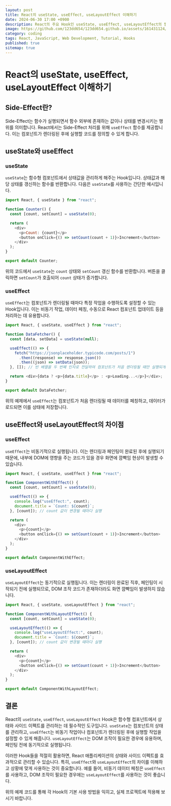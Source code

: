 ```yaml
---
layout: post
title: React의 useState, useEffect, useLayoutEffect 이해하기
date: 2024-06-30 17:00 +0900
description: React의 주요 Hook인 useState, useEffect, useLayoutEffect의 필요성과 예시 코드
image: https://github.com/123dd654/123dd654.github.io/assets/161431124/e2060e9f-b1d8-454c-b9f8-0830b4c31549
category: coding
tags: React, JavaScript, Web Development, Tutorial, Hooks
published: true
sitemap: true
---
```


# React의 useState, useEffect, useLayoutEffect 이해하기

## Side-Effect란?

Side-Effect는 함수가 실행되면서 함수 외부에 존재하는 값이나 상태를 변경시키는 행위를 의미합니다. React에서는 Side-Effect 처리를 위해 `useEffect` 함수를 제공합니다. 이는 컴포넌트가 렌더링된 후에 실행할 코드를 정의할 수 있게 합니다.

## useState와 useEffect

### useState

`useState`는 함수형 컴포넌트에서 상태값을 관리하게 해주는 Hook입니다. 상태값과 해당 상태를 갱신하는 함수를 반환합니다. 다음은 `useState`를 사용하는 간단한 예시입니다.

```javascript
import React, { useState } from "react";

function Counter() {
  const [count, setCount] = useState(0);

  return (
    <div>
      <p>Count: {count}</p>
      <button onClick={() => setCount(count + 1)}>Increment</button>
    </div>
  );
}

export default Counter;
```

위의 코드에서 `useState`는 `count` 상태와 `setCount` 갱신 함수를 반환합니다. 버튼을 클릭하면 `setCount`가 호출되어 `count` 상태가 증가합니다.

### useEffect

`useEffect`는 컴포넌트가 렌더링될 때마다 특정 작업을 수행하도록 설정할 수 있는 Hook입니다. 이는 비동기 작업, 데이터 페칭, 수동으로 React 컴포넌트 업데이트 등을 처리하는 데 유용합니다.

```javascript
import React, { useState, useEffect } from "react";

function DataFetcher() {
  const [data, setData] = useState(null);

  useEffect(() => {
    fetch("https://jsonplaceholder.typicode.com/posts/1")
      .then((response) => response.json())
      .then((json) => setData(json));
  }, []); // 빈 배열을 두 번째 인자로 전달하여 컴포넌트가 처음 렌더링될 때만 실행되게 함

  return <div>{data ? <p>{data.title}</p> : <p>Loading...</p>}</div>;
}

export default DataFetcher;
```

위의 예제에서 `useEffect`는 컴포넌트가 처음 렌더링될 때 데이터를 페칭하고, 데이터가 로드되면 이를 상태에 저장합니다.

## useEffect와 useLayoutEffect의 차이점

### useEffect

`useEffect`는 비동기적으로 실행됩니다. 이는 렌더링과 페인팅이 완료된 후에 실행되기 때문에, 내부에 DOM에 영향을 주는 코드가 있을 경우 화면에 깜빡임 현상이 발생할 수 있습니다.

```javascript
import React, { useState, useEffect } from "react";

function ComponentWithEffect() {
  const [count, setCount] = useState(0);

  useEffect(() => {
    console.log("useEffect:", count);
    document.title = `Count: ${count}`;
  }, [count]); // count 값이 변경될 때마다 실행

  return (
    <div>
      <p>{count}</p>
      <button onClick={() => setCount(count + 1)}>Increment</button>
    </div>
  );
}

export default ComponentWithEffect;
```

### useLayoutEffect

`useLayoutEffect`는 동기적으로 실행됩니다. 이는 렌더링이 완료된 직후, 페인팅이 시작되기 전에 실행되므로, DOM 조작 코드가 존재하더라도 화면 깜빡임이 발생하지 않습니다.

```javascript
import React, { useState, useLayoutEffect } from "react";

function ComponentWithLayoutEffect() {
  const [count, setCount] = useState(0);

  useLayoutEffect(() => {
    console.log("useLayoutEffect:", count);
    document.title = `Count: ${count}`;
  }, [count]); // count 값이 변경될 때마다 실행

  return (
    <div>
      <p>{count}</p>
      <button onClick={() => setCount(count + 1)}>Increment</button>
    </div>
  );
}

export default ComponentWithLayoutEffect;
```

## 결론

React의 `useState`, `useEffect`, `useLayoutEffect` Hook은 함수형 컴포넌트에서 상태와 사이드 이펙트를 관리하는 데 필수적인 도구입니다. `useState`는 컴포넌트의 상태를 관리하고, `useEffect`는 비동기 작업이나 컴포넌트가 렌더링된 후에 실행할 작업을 설정할 수 있게 해줍니다. `useLayoutEffect`는 DOM 조작이 필요한 경우에 유용하며, 페인팅 전에 동기적으로 실행됩니다.

이러한 Hook들을 적절히 활용하면, React 애플리케이션의 상태와 사이드 이펙트를 효과적으로 관리할 수 있습니다. 특히, `useEffect`와 `useLayoutEffect`의 차이를 이해하고 상황에 맞게 사용하는 것이 중요합니다. 예를 들어, 비동기 데이터 페칭은 `useEffect`를 사용하고, DOM 조작이 필요한 경우에는 `useLayoutEffect`를 사용하는 것이 좋습니다.

위의 예제 코드를 통해 각 Hook의 기본 사용 방법을 익히고, 실제 프로젝트에 적용해 보시기 바랍니다.
